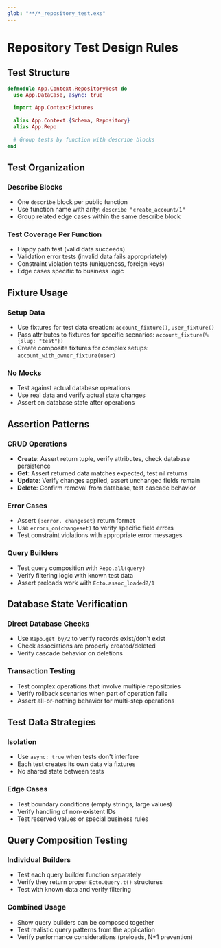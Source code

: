 ```yaml
---
glob: "**/*_repository_test.exs"
---
```


# Repository Test Design Rules

## Test Structure
```elixir
defmodule App.Context.RepositoryTest do
  use App.DataCase, async: true
  
  import App.ContextFixtures
  
  alias App.Context.{Schema, Repository}
  alias App.Repo
  
  # Group tests by function with describe blocks
end
```

## Test Organization

### Describe Blocks
- One `describe` block per public function
- Use function name with arity: `describe "create_account/1"`
- Group related edge cases within the same describe block

### Test Coverage Per Function
- Happy path test (valid data succeeds)
- Validation error tests (invalid data fails appropriately)
- Constraint violation tests (uniqueness, foreign keys)
- Edge cases specific to business logic

## Fixture Usage

### Setup Data
- Use fixtures for test data creation: `account_fixture()`, `user_fixture()`
- Pass attributes to fixtures for specific scenarios: `account_fixture(%{slug: "test"})`
- Create composite fixtures for complex setups: `account_with_owner_fixture(user)`

### No Mocks
- Test against actual database operations
- Use real data and verify actual state changes
- Assert on database state after operations

## Assertion Patterns

### CRUD Operations
- **Create**: Assert return tuple, verify attributes, check database persistence
- **Get**: Assert returned data matches expected, test nil returns
- **Update**: Verify changes applied, assert unchanged fields remain
- **Delete**: Confirm removal from database, test cascade behavior

### Error Cases
- Assert `{:error, changeset}` return format
- Use `errors_on(changeset)` to verify specific field errors
- Test constraint violations with appropriate error messages

### Query Builders
- Test query composition with `Repo.all(query)`
- Verify filtering logic with known test data
- Assert preloads work with `Ecto.assoc_loaded?/1`

## Database State Verification

### Direct Database Checks
- Use `Repo.get_by/2` to verify records exist/don't exist
- Check associations are properly created/deleted
- Verify cascade behavior on deletions

### Transaction Testing
- Test complex operations that involve multiple repositories
- Verify rollback scenarios when part of operation fails
- Assert all-or-nothing behavior for multi-step operations

## Test Data Strategies

### Isolation
- Use `async: true` when tests don't interfere
- Each test creates its own data via fixtures
- No shared state between tests

### Edge Cases
- Test boundary conditions (empty strings, large values)
- Verify handling of non-existent IDs
- Test reserved values or special business rules

## Query Composition Testing

### Individual Builders
- Test each query builder function separately
- Verify they return proper `Ecto.Query.t()` structures
- Test with known data and verify filtering

### Combined Usage
- Show query builders can be composed together
- Test realistic query patterns from the application
- Verify performance considerations (preloads, N+1 prevention)